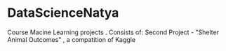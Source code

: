 # DataScienceNatya
Course Macine Learning projects .
Consists of:
Second Project - "Shelter Animal Outcomes" , a compatition of Kaggle

